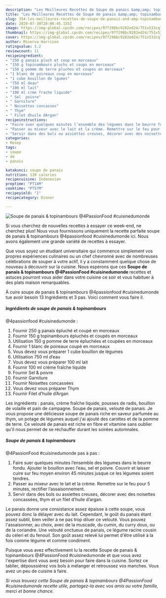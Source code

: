 ```yaml
---
description: "Les Meilleures Recettes de Soupe de panais &amp;amp; topinambours  @4PassionFood #cuisinedumonde"
title: "Les Meilleures Recettes de Soupe de panais &amp;amp; topinambours  @4PassionFood #cuisinedumonde"
slug: 354-les-meilleures-recettes-de-soupe-de-panais-and-amp-topinambours-4passionfood-cuisinedumonde
date: 2020-07-30T20:06:45.155Z
image: https://img-global.cpcdn.com/recipes/97f298bc9282ed24/751x532cq70/soupe-de-panais-topinambours-4passionfood-cuisinedumonde-photo-principale-de-la-recette.jpg
thumbnail: https://img-global.cpcdn.com/recipes/97f298bc9282ed24/751x532cq70/soupe-de-panais-topinambours-4passionfood-cuisinedumonde-photo-principale-de-la-recette.jpg
cover: https://img-global.cpcdn.com/recipes/97f298bc9282ed24/751x532cq70/soupe-de-panais-topinambours-4passionfood-cuisinedumonde-photo-principale-de-la-recette.jpg
author: Minerva Harrison
ratingvalue: 3.2
reviewcount: 11
recipeingredient:
- "250 g panais pluch et coup en morceaux"
- "150 g topinambours pluchs et coups en morceaux"
- "150 g pomme de terre pluches et coupes en morceaux"
- "1 blanc de poireaux coup en morceaux"
- "1 cube bouillon de lgumes"
- "750 ml deau"
- "100 ml lait"
- "100 ml crme frache liquide"
- " Sel  poivre"
- " Garniture"
- " Noisettes concasses"
- " Thym"
- " Filet dhuile dArgan"
recipeinstructions:
- "Faire suer quelques minutes l’ensemble des légumes dans le beurre fondu. Ajouter le bouillon avec l’eau, sel et poivre. Couvrir et laisser cuire sur feu moyen environ 45 minutes jusque ce les légumes soient tendres."
- "Passer au mixeur avec le lait et la crème. Remettre sur le feu pour 5 minutes, rectifier l’assaisonnement."
- "Servir dans des bols ou assiettes creuses, décorer avec des noisettes concassées, thym et un filet d’huile d’argan."
categories:
- Resep
tags:
- soupe
- de
- panais

katakunci: soupe de panais 
nutrition: 139 calories
recipecuisine: Indonesian
preptime: "PT14M"
cooktime: "PT57M"
recipeyield: "1"
recipecategory: Dinner

---
```



![Soupe de panais &amp; topinambours 
@4PassionFood #cuisinedumonde](https://img-global.cpcdn.com/recipes/97f298bc9282ed24/751x532cq70/soupe-de-panais-topinambours-4passionfood-cuisinedumonde-photo-principale-de-la-recette.jpg)

Si vous cherchez de nouvelles recettes à essayer ce week-end, ne cherchez plus! Nous vous fournissons uniquement la recette parfaite soupe de panais &amp; topinambours 
@4passionfood #cuisinedumonde ici. Nous avons également une grande variété de recettes à essayer.

Que vous soyez un étudiant universitaire qui commence simplement vos propres expériences culinaires ou un chef chevronné avec de nombreuses célébrations de souper à votre actif, il y a constamment quelque chose de nouveau à découvrir sur la cuisine. Nous espérons que ces <strong> Soupe de panais &amp; topinambours 
@4PassionFood #cuisinedumonde </strong> recettes et astuces pourront vous aider dans votre cuisine ce soir et vous habituer à des plats maison remarquables.

<!--inarticleads1-->

À cuire soupe de panais &amp; topinambours 
@4passionfood #cuisinedumonde tue avoir besoin 13 Ingrédients et 3 pas. Voici comment vous faire il.

##### Ingrédients de soupe de panais &amp; topinambours 
@4passionfood #cuisinedumonde :

1. Fournir 250 g panais épluché et coupé en morceaux
1. Fournir 150 g topinambours épluchés et coupés en morceaux
1. Utilisation 150 g pomme de terre épluchées et coupées en morceaux
1. Fournir 1 blanc de poireaux coupé en morceaux
1. Vous devez vous préparer 1 cube bouillon de légumes
1. Utilisation 750 ml d’eau
1. Vous devez vous préparer 100 ml lait
1. Fournir 100 ml crème fraîche liquide
1. Fournir  Sel &amp; poivre
1. Fournir  Garniture
1. Fournir  Noisettes concassées
1. Vous devez vous préparer  Thym
1. Fournir  Filet d’huile d’Argan


Les ingrédients : panais, crème fraîche liquide, pousses de radis, bouillon de volaille et pain de campagne. Soupe de panais, velouté de panais. Je vous propose une délicieuse soupe de panais riche en saveur parfumée au thym, un potage de légumes auquel j&#39;ai ajouté des carottes et de la pomme de terre. Ce velouté de panais est riche en fibre et vitamine sans oublier qu&#39;il nous permet de se réchauffer durant les soirées automnales. 

<!--inarticleads2-->

##### Soupe de panais &amp; topinambours 
@4PassionFood #cuisinedumonde pas à pas :

1. Faire suer quelques minutes l’ensemble des légumes dans le beurre fondu. Ajouter le bouillon avec l’eau, sel et poivre. Couvrir et laisser cuire sur feu moyen environ 45 minutes jusque ce les légumes soient tendres.
1. Passer au mixeur avec le lait et la crème. Remettre sur le feu pour 5 minutes, rectifier l’assaisonnement.
1. Servir dans des bols ou assiettes creuses, décorer avec des noisettes concassées, thym et un filet d’huile d’argan.


Le panais donne une consistance assez épaisse à cette soupe, vous pouvez donc la délayer avec du lait. Cependant, le goût du panais étant assez subtil, bien veiller à ne pas trop diluer ce velouté. Vous pouvez l&#39;assaisonner, au choix, avec de la muscade, du cumin, du curry doux, ou de la coriandre. Une velouté onctueux de panais, ce légume racine cousin du céleri et du fenouil. Son goût assez relevé lui permet d&#39;être utilisé à la fois comme légume et comme condiment. 

<!--inarticleads1-->

<p>
Puisque vous avez effectivement lu la recette Soupe de panais &amp; topinambours 
@4PassionFood #cuisinedumonde et que vous avez l'expertise dont vous avez besoin pour faire dans la cuisine. Sortez ce tablier, dépoussiérez vos bols à mélanger et retroussez vos manches. Vous avez un peu de cuisine à faire.
</p>

<p>
<i>Si vous trouvez cette Soupe de panais &amp; topinambours 
@4PassionFood #cuisinedumonde recette utile, partagez-la avec vos amis ou votre famille, merci et bonne chance.</i>
</p>
